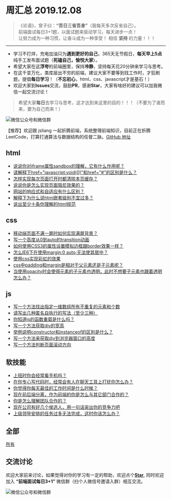 # 周汇总 2019.12.08

> 《论语》，曾子曰：**“吾日三省吾身”**（我每天多次反省自己）。  
> 前端面试每日3+1题，以面试题来驱动学习，每天进步一点！  
> 让努力成为一种习惯，让奋斗成为一种享受！
> 相信 **坚持** 的力量！！！

---
- 学习不打烊，充电加油只为**遇到更好的自己**，365天无节假日，**每天早上5点**纯手工发布面试题（**死磕自己，愉悦大家**）。
- 希望大家在这**浮夸**的前端圈里，保持**冷静**，坚持每天花20分钟来学习与思考。
- 在这千变万化，类库层出不穷的前端，建议大家不要等到找工作时，才狂刷题，提倡**每日学习**！（**不忘初心**，html、css、javascript才是基石！）
- 欢迎大家到**Issues**交流，鼓励**PR**，感谢**Star**，大家有啥好的建议可以加我微信一起交流讨论！
> 希望大家**每日**去学习与思考，这才达到来这里的目的！！！（不要为了谁而来，要为自己而来！）

![微信公众号和微信群](https://github.com/haizlin/fe-interview/raw/master/resource/images/qrcode.jpg)

【推荐】欢迎跟 jsliang 一起折腾前端，系统整理前端知识，目前正在折腾 LeetCode，打算打通算法与数据结构的任督二脉。[GitHub 地址](https://github.com/LiangJunrong/document-library)

## html
- [说说你对iframe属性sandbox的理解，它有什么作用呢？](https://github.com/haizlin/fe-interview/issues/1616)
- [请解释下href="javascript:void(0)"和href="#"的区别是什么？](https://github.com/haizlin/fe-interview/issues/1612)
- [怎样实现每次页面打开时都清除本页缓存？](https://github.com/haizlin/fe-interview/issues/1607)
- [说说你是怎么实现页面阻尼效果的？](https://github.com/haizlin/fe-interview/issues/1603)
- [网站的响应式和自适应有什么区别？](https://github.com/haizlin/fe-interview/issues/1599)
- [解释下为什么说html嵌套级别不宜过多？](https://github.com/haizlin/fe-interview/issues/1594)
- [说出至少十条你理解的html规范](https://github.com/haizlin/fe-interview/issues/1590)

## css
- [移动端页面不满一屏时如何实现满屏背景？](https://github.com/haizlin/fe-interview/issues/1617)
- [写一个高度从0到auto的transition动画](https://github.com/haizlin/fe-interview/issues/1613)
- [如何使用CSS3的属性设置模拟边框跟border效果一样？](https://github.com/haizlin/fe-interview/issues/1608)
- [怎么IE6下在使用margin:0 auto;无法使其居中？](https://github.com/haizlin/fe-interview/issues/1604)
- [使用css实现彩虹的效果](https://github.com/haizlin/fe-interview/issues/1600)
- [css中padding和margin是相对于父元素还是子元素呢？](https://github.com/haizlin/fe-interview/issues/1595)
- [当使用opacity时会使得元素的子元素也透明，此时不想要子元素也跟着透明怎么办？](https://github.com/haizlin/fe-interview/issues/1591)

## js
- [写一个方法找出指定一维数组所有不重复的元素和个数](https://github.com/haizlin/fe-interview/issues/1618)
- [请写出几种匿名自执行的写法（至少三种）](https://github.com/haizlin/fe-interview/issues/1614)
- [你知道js的函数重载是什么吗？](https://github.com/haizlin/fe-interview/issues/1609)
- [写一个方法获取div的宽高](https://github.com/haizlin/fe-interview/issues/1605)
- [举例说明constructor和instanceof的区别是什么？](https://github.com/haizlin/fe-interview/issues/1601)
- [写一个方法来获取div到浏览器窗口的高度](https://github.com/haizlin/fe-interview/issues/1596)
- [写一个方法判断页面滚动方向](https://github.com/haizlin/fe-interview/issues/1592)

## 软技能
- [上班时你会经常看手机吗？](https://github.com/haizlin/fe-interview/issues/1619)
- [在你专心写代码时，经常会有人在聊天工具上打扰你怎么办？](https://github.com/haizlin/fe-interview/issues/1615)
- [你觉得你每天最佳的工作时间是什么时候？](https://github.com/haizlin/fe-interview/issues/1610)
- [现在前后端分离，作为前端的你是怎么与其它部门合作的？](https://github.com/haizlin/fe-interview/issues/1606)
- [你是怎么理解团队合作的？](https://github.com/haizlin/fe-interview/issues/1602)
- [现在公司有好几个侯选人，用一句话突出你的竞争力吧](https://github.com/haizlin/fe-interview/issues/1597)
- [上级领导安排的任务过多无法完成，这时你该怎么办？](https://github.com/haizlin/fe-interview/issues/1593)

## 全部
[所有](https://github.com/haizlin/fe-interview/blob/master/category/week.md)

## 交流讨论
欢迎大家前来讨论，如果觉得对你的学习有一定的帮助，欢迎点个[**Star**](https://github.com/haizlin/fe-interview), 同时欢迎加入 **“前端面试每日3+1”** 微信群（扫个人微信号邀请入群）相互交流。

![微信公众号和微信群](https://github.com/haizlin/fe-interview/raw/master/resource/images/qrcode.jpg)